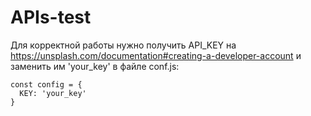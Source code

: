 # APIs-test

Для корректной работы нужно получить API_KEY на
    https://unsplash.com/documentation#creating-a-developer-account
и заменить им 'your_key' в файле conf.js:

```
const config = {
  KEY: 'your_key'
}
```
